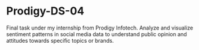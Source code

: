 # Prodigy-DS-04
Final task under my internship from Prodigy Infotech.
Analyze and visualize sentiment patterns in social media data to understand public opinion and attitudes towards specific topics or brands.
